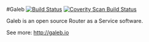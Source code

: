 #Galeb
[![Build Status](https://travis-ci.org/globocom/galeb.svg?branch=develop)](https://travis-ci.org/globocom/galeb)
[![Coverity Scan Build Status](https://scan.coverity.com/projects/3533/badge.svg)](https://scan.coverity.com/projects/3533)

Galeb is an open source Router as a Service software.

See more: http://galeb.io
